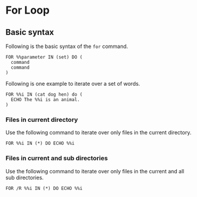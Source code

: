 # For Loop
## Basic syntax

Following is the basic syntax of the `for` command.

```batch
FOR %%parameter IN (set) DO (
  command
  command
)
```

Following is one example to iterate over a set of words.

```batch
FOR %%i IN (cat dog hen) do (
  ECHO The %%i is an animal. 
)
```

### Files in current directory
Use the following command to iterate over only files in the current directory.
```batch
FOR %%i IN (*) DO ECHO %%i
```

### Files in current and sub directories
Use the following command to iterate over only files in the current and all sub directories.
```batch
FOR /R %%i IN (*) DO ECHO %%i
```
